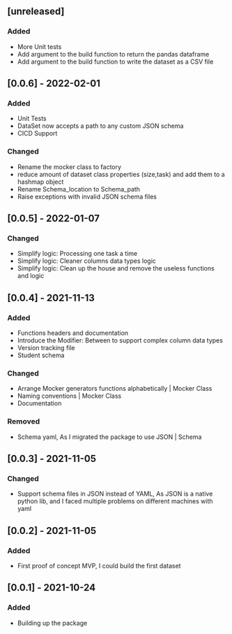 
## [unreleased]
### Added
- More Unit tests
- Add argument to the build function to return the pandas dataframe
- Add argument to the build function to write the dataset as a CSV file

## [0.0.6] - 2022-02-01
### Added
- Unit Tests
- DataSet now accepts a path to any custom JSON schema
- CICD Support

### Changed
- Rename the mocker class to factory
- reduce amount of dataset class properties (size,task) and add them to a hashmap object
- Rename Schema_location to Schema_path
- Raise exceptions with invalid JSON schema files


## [0.0.5] - 2022-01-07
### Changed
- Simplify logic: Processing one task a time
- Simplify logic: Cleaner columns data types logic
- Simplify logic: Clean up the house and remove the useless functions and logic


## [0.0.4] - 2021-11-13
### Added
- Functions headers and documentation
- Introduce the Modifier: Between to support complex column data types
- Version tracking file
- Student schema
### Changed
- Arrange Mocker generators functions alphabetically | Mocker Class
- Naming conventions | Mocker Class
- Documentation
### Removed
- Schema yaml, As I migrated the package to use JSON | Schema

## [0.0.3] - 2021-11-05
### Changed
- Support schema files in JSON instead of YAML, As JSON is a native python lib, and I faced multiple problems on different machines with yaml

## [0.0.2] - 2021-11-05
### Added
- First proof of concept MVP, I could build the first dataset

## [0.0.1] - 2021-10-24
### Added
- Building up the package
